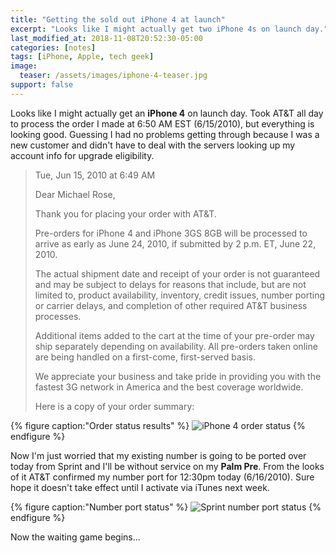 ```yaml
---
title: "Getting the sold out iPhone 4 at launch"
excerpt: "Looks like I might actually get two iPhone 4s on launch day."
last_modified_at: 2018-11-08T20:52:30-05:00
categories: [notes]
tags: [iPhone, Apple, tech geek]
image:
  teaser: /assets/images/iphone-4-teaser.jpg
support: false
---
```


Looks like I might actually get an **iPhone 4** on launch day. Took AT&T all day to process the order I made at 6:50 AM EST (6/15/2010), but everything is looking good. Guessing I had no problems getting through because I was a new customer and didn't have to deal with the servers looking up my account info for upgrade eligibility.

> Tue, Jun 15, 2010 at 6:49 AM
>
> Dear Michael Rose,
>
> Thank you for placing your order with AT&T.
>
> Pre-orders for iPhone 4 and iPhone 3GS 8GB will be processed to arrive as early as June 24, 2010, if submitted by 2 p.m. ET, June 22, 2010.
>
> The actual shipment date and receipt of your order is not guaranteed and may be subject to delays for reasons that include, but are not limited to, product availability, inventory, credit issues, number porting or carrier delays, and completion of other required AT&T business processes.
>
> Additional items added to the cart at the time of your pre-order may ship separately depending on availability. All pre-orders taken online are being handled on a first-come, first-served basis.
>
> We appreciate your business and take pride in providing you with the fastest 3G network in America and the best coverage worldwide.
>
> Here is a copy of your order summary:

{% figure caption:"Order status results" %}
![iPhone 4 order status](/assets/images/iphone-4-order-status.jpg)
{% endfigure %}

Now I'm just worried that my existing number is going to be ported over today from Sprint and I'll be without service on my **Palm Pre**. From the looks of it AT&T confirmed my number port for 12:30pm today (6/16/2010). Sure hope it doesn't take effect until I activate via iTunes next week.

{% figure caption:"Number port status" %}
![Sprint number port status](/assets/images/sprint-number-port-status.jpg)
{% endfigure %}

Now the waiting game begins...
